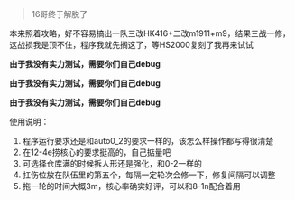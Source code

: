 >16哥终于解脱了

本来照着攻略，好不容易搞出一队三改HK416+二改m1911+m9，结果三战一修，这战损我是顶不住，程序我就先搁这了，等HS2000复刻了我再来试试

**由于我没有实力测试，需要你们自己debug**

**由于我没有实力测试，需要你们自己debug**

**由于我没有实力测试，需要你们自己debug**





使用说明：
1. 程序运行要求还是和auto0_2的要求一样的，该怎么样操作都写得很清楚
2. 在12-4e捞核心的要求挺高的，自己掂量吧
3. 可选择仓库满的时候拆人形还是强化，和0-2一样的
4. 扛伤位放在队伍里的第五个，每隔一定轮次会修一下，修复间隔可以调整
5. 拖一轮的时间大概3m，核心率确实好评，可以和8-1n配合着用
